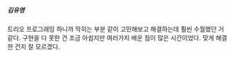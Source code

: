 ##### 김유영
트리오 프로그래밍 하니까 막히는 부분 같이 고민해보고 해결하는데 훨씬 수월했던 거 같다.
구현을 다 못한 건 조금 아쉽지만 여러가지 배운 점이 많은 시간이었다.
맞게 해결한 건지 잘 모르겠다.